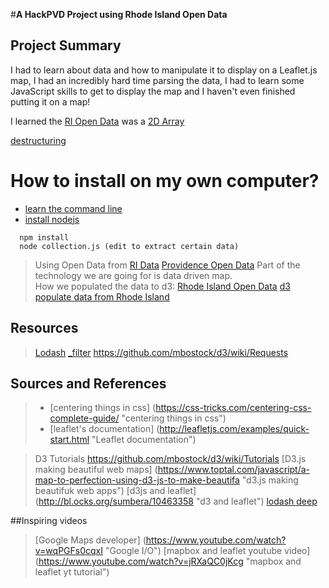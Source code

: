 #**A HackPVD Project using Rhode Island Open Data**

Project Summary
---------------

I had to learn about data and how to manipulate it to display on a Leaflet.js map, I had an incredibly hard time parsing the data, I had to learn some JavaScript skills to get to display the map and I haven't even finished putting it on a map!

I learned the [RI Open Data](http://www.ri.gov/data/ "open data") was a [2D Array](https://www.cs.cmu.edu/~mrmiller/15-110/Handouts/arrays2D.pdf "2dimensional array")

[destructuring](http://raganwald.com/2015/02/02/destructuring.html "destructuring")

How to install on my own computer?
==================================

+ [learn the command line](https://www.codecademy.com/learn/learn-the-command-line "use the cli")
+ [install nodejs](https://nodejs.org/en/download/ "nodejs")

```
  npm install
  node collection.js (edit to extract certain data)
```

> Using Open Data from [RI Data](]http://data.providenceri.com/, "providence data")
>[Providence Open Data](https://data.providenceri.gov/dataset/PPD-Arrest-Log-Past-30-Days-HACKATHON/k6cx-967p, "data set")
>Part of the technology we are going for is data driven map.  
>How we populated the data to d3: 
>[Rhode Island Open Data](http://www.ri.gov/data/ "RI Open data")
> [d3 populate data from Rhode Island](https://github.com/mbostock/d3/wiki/Requests "d3js populate data")

Resources
---------
>[Lodash](https://lodash.com/docs "lodash")
> [_filter](http://stackoverflow.com/questions/17096988/lodash-how-do-i-use-filter-when-i-have-nested-object "filter function")
> https://github.com/mbostock/d3/wiki/Requests

Sources and References
----------------------
> * [centering things in css] (https://css-tricks.com/centering-css-complete-guide/ "centering things in css")
> * [leaflet's documentation] (http://leafletjs.com/examples/quick-start.html "Leaflet documentation")

> D3 Tutorials
> https://github.com/mbostock/d3/wiki/Tutorials
> [D3.js making beautiful web maps] (https://www.toptal.com/javascript/a-map-to-perfection-using-d3-js-to-make-beautifa "d3.js making beautifuk web apps")
> [d3js and leaflet] (http://bl.ocks.org/sumbera/10463358 "d3 and leaflet")
> [lodash deep](https://github.com/marklagendijk/lodash-deep "lodash deep")

##Inspiring videos
> [Google Maps developer] (https://www.youtube.com/watch?v=wqPGFs0cqxI "Google I/O")
> [mapbox and leaflet youtube video] (https://www.youtube.com/watch?v=jRXaQC0jKcg "mapbox and leaflet yt tutorial")

